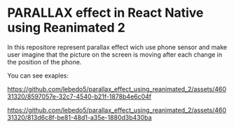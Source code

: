 # PARALLAX effect in React Native using Reanimated 2
In this repositore represent parallax effect wich use phone sensor and make user imagine that the picture on the screen is moving after each change in the position of the phone.

You can see exaples: 

https://github.com/lebedo5/parallax_effect_using_reanimated_2/assets/46031320/8597057e-32c7-4540-b21f-1878b4e6c04f



https://github.com/lebedo5/parallax_effect_using_reanimated_2/assets/46031320/813d6c8f-be81-48d1-a35e-1880d3b430ba

